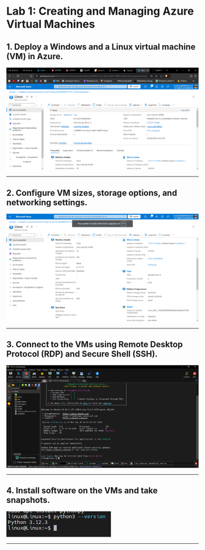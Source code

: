 # Lab 1: Creating and Managing Azure Virtual Machines

## 1. Deploy a Windows and a Linux virtual machine (VM) in Azure.

![Deploy VMs](./1.PNG)

---

## 2. Configure VM sizes, storage options, and networking settings.

![Configure VM](./2.PNG)

---

## 3. Connect to the VMs using Remote Desktop Protocol (RDP) and Secure Shell (SSH).

![Connect to VMs](./3.PNG)

---

## 4. Install software on the VMs and take snapshots.

![Install Software and Snapshots](./4.PNG)

---

